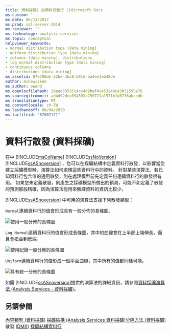 ```yaml
---
title: 資料採礦) 的資料行發行 (|Microsoft Docs
ms.custom: ''
ms.date: 06/13/2017
ms.prod: sql-server-2014
ms.reviewer: ''
ms.technology: analysis-services
ms.topic: conceptual
helpviewer_keywords:
- normal distribution type [data mining]
- uniform distribution type [data mining]
- columns [data mining], distributions
- log normal distribution type [data mining]
- continuous columns
- distributions [data mining]
ms.assetid: 87e700de-32be-4bc8-b01d-ba4ee1ab48de
author: minewiskan
ms.author: owend
ms.openlocfilehash: 29aad33535c4cc4d9baf4c453249ce3b51595e78
ms.sourcegitcommit: ad4d92dce894592a259721a1571b1d8736abacdb
ms.translationtype: MT
ms.contentlocale: zh-TW
ms.lasthandoff: 08/04/2020
ms.locfileid: "87607171"
---
```

# <a name="column-distributions-data-mining"></a>資料行散發 (資料採礦)
  在中 [!INCLUDE[msCoName](../../includes/msconame-md.md)] [!INCLUDE[ssNoVersion](../../includes/ssnoversion-md.md)] [!INCLUDE[ssASnoversion](../../includes/ssasnoversion-md.md)] ，您可以在採礦結構中定義資料行散發，以影響當您建立採礦模型時，演算法如何處理這些資料行中的資料。 針對某些演算法，若已知資料行包含值的通用散發，則在處理模型前先定義任何連續資料行的散發很有用。 如果您未定義散發，則產生之採礦模型所做出的預測，可能不如定義了散發的預測那般精確，因為演算法能用來解譯資料的資訊比較少。

 [!INCLUDE[ssASnoversion](../../includes/ssasnoversion-md.md)] 中可用的演算法支援下列散發類型：

 `Normal`連續資料行的值會形成具有一般分佈的長條圖。

 ![使用一般分佈的長條圖](../media/normal-distribution.gif "使用一般分佈的長條圖")

 `Log Normal`連續資料行的值會形成長條圖，其中的曲線會在上半部上端伸長，而且會扭曲到低端。

 ![使用記錄一般分佈的長條圖](../media/log-normal-distribution.gif "使用記錄一般分佈的長條圖")

 `Uniform`連續資料行的值形成一個平面曲線，其中所有的值都同樣可能。

 ![具有統一分佈的長條圖](../media/uniform-distribution.gif "具有統一分佈的長條圖")

 如需 [!INCLUDE[ssASnoversion](../../includes/ssasnoversion-md.md)]提供的演算法的詳細資訊，請參閱[資料採礦演算法 &#40;Analysis Services - 資料採礦&#41;](data-mining-algorithms-analysis-services-data-mining.md)。

## <a name="see-also"></a>另請參閱
 [內容類型 &#40;資料採礦&#41;](content-types-data-mining.md) [採礦結構 &#40;Analysis Services 資料採礦&#41;分隔](mining-structures-analysis-services-data-mining.md)[方法 &#40;資料採礦&#41;](discretization-methods-data-mining.md)散發 &#40;[DMX&#41;](/sql/dmx/distributions-dmx) [採礦結構資料行](mining-structure-columns.md)


